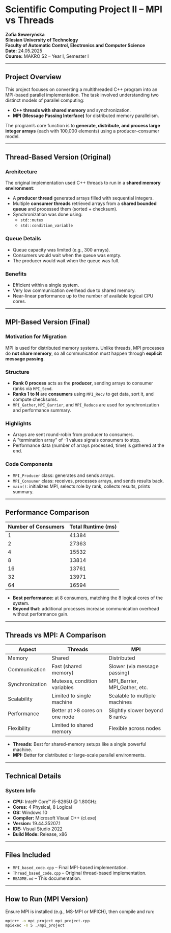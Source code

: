 # Scientific Computing Project II – MPI vs Threads

**Zofia Seweryńska**  
**Silesian University of Technology**  
**Faculty of Automatic Control, Electronics and Computer Science**  
**Date:** 24.05.2025  
**Course:** MAKRO S2 – Year I, Semester I  

---

##  Project Overview

This project focuses on converting a multithreaded C++ program into an MPI-based parallel implementation. The task involved understanding two distinct models of parallel computing:

- **C++ threads with shared memory** and synchronization.
- **MPI (Message Passing Interface)** for distributed memory parallelism.

The program’s core function is to **generate, distribute, and process large integer arrays** (each with 100,000 elements) using a producer–consumer model.

---

##  Thread-Based Version (Original)

###  Architecture

The original implementation used C++ threads to run in a **shared memory environment**:

- A **producer thread** generated arrays filled with sequential integers.
- Multiple **consumer threads** retrieved arrays from a **shared bounded queue** and processed them (sorted + checksum).
- Synchronization was done using:
  - `std::mutex`
  - `std::condition_variable`

###  Queue Details

- Queue capacity was limited (e.g., 300 arrays).
- Consumers would wait when the queue was empty.
- The producer would wait when the queue was full.

###  Benefits

- Efficient within a single system.
- Very low communication overhead due to shared memory.
- Near-linear performance up to the number of available logical CPU cores.

---

##  MPI-Based Version (Final)

###  Motivation for Migration

MPI is used for distributed memory systems. Unlike threads, MPI processes do **not share memory**, so all communication must happen through **explicit message passing**.

###  Structure

- **Rank 0 process** acts as the **producer**, sending arrays to consumer ranks via `MPI_Send`.
- **Ranks 1 to N** are **consumers** using `MPI_Recv` to get data, sort it, and compute checksums.
- `MPI_Gather`, `MPI_Barrier`, and `MPI_Reduce` are used for synchronization and performance summary.

###  Highlights

- Arrays are sent round-robin from producer to consumers.
- A "termination array" of -1 values signals consumers to stop.
- Performance data (number of arrays processed, time) is gathered at the end.

###  Code Components

- `MPI_Producer` class: generates and sends arrays.
- `MPI_Consumer` class: receives, processes arrays, and sends results back.
- `main()`: initializes MPI, selects role by rank, collects results, prints summary.

---

##  Performance Comparison

| Number of Consumers | Total Runtime (ms) |
|---------------------|--------------------|
| 1                   | 41384              |
| 2                   | 27363              |
| 4                   | 15532              |
| 8                   | 13814              |
| 16                  | 13761              |
| 32                  | 13971              |
| 64                  | 16594              |

- **Best performance:** at 8 consumers, matching the 8 logical cores of the system.
- **Beyond that:** additional processes increase communication overhead without performance gain.

---

##  Threads vs MPI: A Comparison

| Aspect            | Threads                         | MPI                              |
|-------------------|----------------------------------|-----------------------------------|
| Memory            | Shared                          | Distributed                       |
| Communication     | Fast (shared memory)            | Slower (via message passing)      |
| Synchronization   | Mutexes, condition variables    | MPI_Barrier, MPI_Gather, etc.     |
| Scalability       | Limited to single machine       | Scalable to multiple machines     |
| Performance       | Better at >8 cores on one node  | Slightly slower beyond 8 ranks    |
| Flexibility       | Limited to shared memory        | Flexible across nodes             |

- **Threads:** Best for shared-memory setups like a single powerful machine.
- **MPI:** Better for distributed or large-scale parallel environments.

---

##  Technical Details

###  System Info

- **CPU:** Intel® Core™ i5-8265U @ 1.80GHz
- **Cores:** 4 Physical, 8 Logical
- **OS:** Windows 10
- **Compiler:** Microsoft Visual C++ (cl.exe)
- **Version:** 19.44.35207.1
- **IDE:** Visual Studio 2022
- **Build Mode:** Release, x86

---

##  Files Included

- `MPI_based_code.cpp` – Final MPI-based implementation.
- `Thread_based_code.cpp` – Original thread-based implementation.
- `README.md` – This documentation.

---

##  How to Run (MPI Version)

Ensure MPI is installed (e.g., MS-MPI or MPICH), then compile and run:

```bash
mpic++ -o mpi_project mpi_project.cpp
mpiexec -n 5 ./mpi_project
